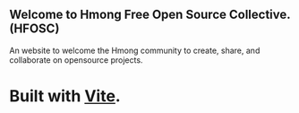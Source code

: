 ## Welcome to Hmong Free Open Source Collective. (HFOSC)
 An website to welcome the Hmong community to create,
 share, and collaborate on opensource projects.




# Built with [Vite](https://github.com/vitejs/vite).




